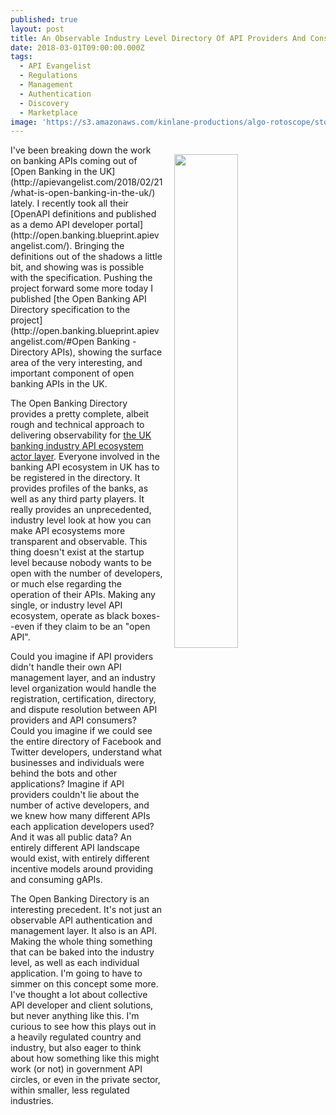 ```yaml
---
published: true
layout: post
title: An Observable Industry Level Directory Of API Providers And Consumers
date: 2018-03-01T09:00:00.000Z
tags:
  - API Evangelist
  - Regulations
  - Management
  - Authentication
  - Discovery
  - Marketplace
image: 'https://s3.amazonaws.com/kinlane-productions/algo-rotoscope/stories/vancouver_diego_rivera1.jp'
---
```

<p><img src="{{ page.image }}" width="45%" align="right" style="padding: 15px;" /></p>I've been breaking down the work on banking APIs coming out of [Open Banking in the UK](http://apievangelist.com/2018/02/21/what-is-open-banking-in-the-uk/) lately. I recently took all their [OpenAPI definitions and published as a demo API developer portal](http://open.banking.blueprint.apievangelist.com/). Bringing the definitions out of the shadows a little bit, and showing was is possible with the specification. Pushing the project forward some more today I published [the Open Banking API Directory specification to the project](http://open.banking.blueprint.apievangelist.com/#Open Banking - Directory APIs), showing the surface area of the very interesting, and important component of open banking APIs in the UK.

The Open Banking Directory provides a pretty complete, albeit rough and technical approach to delivering observability for [the UK banking industry API ecosystem actor layer](http://apievangelist.com/2018/02/26/the-banking-api-actors-in-the-uk/). Everyone involved in the banking API ecosystem in UK has to be registered in the directory. It provides profiles of the banks, as well as any third party players. It really provides an unprecedented, industry level look at how you can make API ecosystems more transparent and observable. This thing doesn't exist at the startup level because nobody wants to be open with the number of developers, or much else regarding the operation of their APIs. Making any single, or industry level API ecosystem, operate as black boxes--even if they claim to be an "open API".

Could you imagine if API providers didn't handle their own API management layer, and an industry level organization would handle the registration, certification, directory, and dispute resolution between API providers and API consumers? Could you imagine if we could see the entire directory of Facebook and Twitter developers, understand what businesses and individuals were behind the bots and other applications? Imagine if API providers couldn't lie about the number of active developers, and we knew how many different APIs each application developers used? And it was all public data? An entirely different API landscape would exist, with entirely different incentive models around providing and consuming gAPIs.

The Open Banking Directory is an interesting precedent. It's not just an observable API authentication and management layer. It also is an API. Making the whole thing something that can be baked into the industry level, as well as each individual application. I'm going to have to simmer on this concept some more. I've thought a lot about collective API developer and client solutions, but never anything like this. I'm curious to see how this plays out in a heavily regulated country and industry, but also eager to think about how something like this might work (or not) in government API circles, or even in the private sector, within smaller, less regulated industries.
